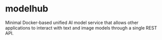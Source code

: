 # modelhub
Minimal Docker-based unified AI model service that allows other applications to interact with text and image models through a single REST API.
